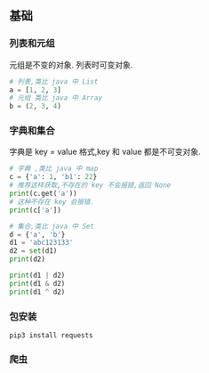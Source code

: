 ## 基础

### 列表和元组

元组是不变的对象. 列表时可变对象.

```python
# 列表,类比 java 中 List
a = [1, 2, 3]
# 元组 类比 java 中 Array
b = (2, 3, 4)
```

### 字典和集合

字典是 key = value 格式,key 和 value 都是不可变对象.

```python
# 字典 ,类比 java 中 map
c = {'a': 1, 'b1': 22}
# 推荐这样获取,不存在的 key 不会报错,返回 None
print(c.get('a'))
# 这种不存在 key 会报错.
print(c['a'])

# 集合,类比 java 中 Set
d = {'a', 'b'}
d1 = 'abc123133'
d2 = set(d1)
print(d2)

print(d1 | d2)
print(d1 & d2)
print(d1 ^ d2)
```

### 包安装

```shell
pip3 install requests
```

### 爬虫